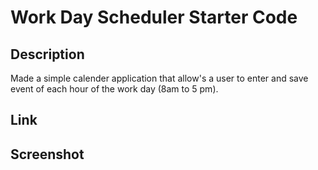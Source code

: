 # Work Day Scheduler Starter Code

## Description
Made a simple calender application that allow's a user to enter and save event of each hour of the work day (8am to 5 pm).

## Link

## Screenshot 